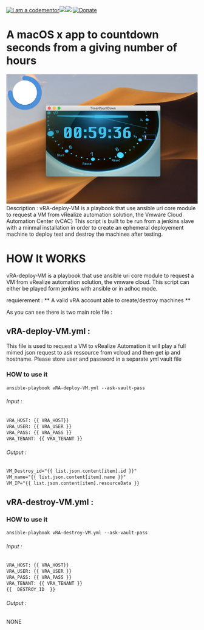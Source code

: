 <a href="http://bitly.com/2grT54q"><img src="https://cdn.codementor.io/badges/i_am_a_codementor_dark.svg" alt="I am a codementor" style="max-width:100%"/></a><img src="https://github.com/LinuxArchitects/timerCountDown/blob/master/countdown-128-128.png" height="50"><img src="https://banner2.kisspng.com/20180406/ziq/kisspng-swift-apple-programming-language-xcode-books-5ac740913df8c6.3535820715230076332539.jpg" height="50"> 
 [![Donate](https://www.paypalobjects.com/en_US/i/btn/btn_donateCC_LG.gif)](https://www.paypal.me/HAAW)


# A macOS x app to countdown seconds from a giving number of hours

![TimerCountDownApp](appscreeshot.png)
Description : vRA-deploy-VM is a playbook that use ansible uri core module to request a VM from vRealize automation solution, the Vmware Cloud Automation Center (vCAC)
This script is built to be run from a jenkins slave with a minmal installation in order to create an ephemeral deployement machine to deploy test and destroy the machines after testing. 

HOW It WORKS
================
vRA-deploy-VM is a playbook that use ansible uri core module to request a VM from vRealize automation solution, the vmware cloud.
This script can either be played form jenkins with ansible or in adhoc mode.

requierement : ** A valid vRA account able to create/destroy machines **

As you can see there is two main role file : 

## vRA-deploy-VM.yml :
This file is used to request a VM to vRealize Automation it will play a full mimed json request to ask ressource from vcloud and then get ip and hostname.
Please store user and password in a separate yml vault file

### HOW to use it 
```
ansible-playbook vRA-deploy-VM.yml --ask-vault-pass 
```

###### Input : 
   ```
   VRA_HOST: {{ VRA_HOST}}
   VRA_USER: {{ VRA_USER }}
   VRA_PASS: {{ VRA_PASS }}
   VRA_TENANT: {{ VRA_TENANT }}
   ```

###### Output :
  ```
  VM_Destroy_id="{{ list.json.content[item].id }}" 
  VM_name="{{ list.json.content[item].name }}"  
  VM_IP="{{ list.json.content[item].resourceData }}
 ```

## vRA-destroy-VM.yml : 

### HOW to use it 
```
ansible-playbook vRA-destroy-VM.yml --ask-vault-pass 
```

###### Input : 
   ```
   VRA_HOST: {{ VRA_HOST}}
   VRA_USER: {{ VRA_USER }}
   VRA_PASS: {{ VRA_PASS }}
   VRA_TENANT: {{ VRA_TENANT }}
   {{  DESTROY_ID  }}
   ```
###### Output :
  NONE




